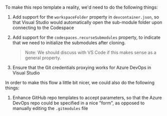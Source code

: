 To make this repo template a reality, we'd need to do the following things:

1. Add support for the `workspaceFolder` property in `devcontainer.json`, so that Visual Studio would automatically open the sub-module folder upon connecting to the Codespace

1. Add support for the `codespaces.recurseSubmodules` property, to indicate that we need to initialize the submodules after cloning.

    > Note: We should discuss with VS Code if this makes sense as a general property.

1. Ensure that the Git credentials proxying works for Azure DevOps in Visual Studio

In order to make this flow a little bit nicer, we could also do the following things:

1. Enhance GitHub repo templates to accept parameters, so that the Azure DevOps repo could be specified in a nice "form", as opposed to manually editing the `.gitmodules` file